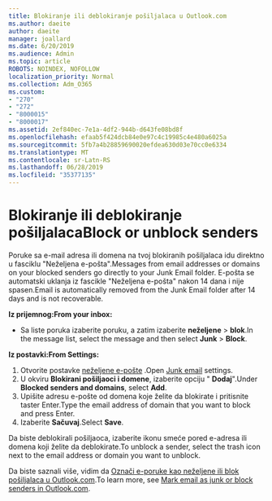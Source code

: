 ```yaml
---
title: Blokiranje ili deblokiranje pošiljalaca u Outlook.com
ms.author: daeite
author: daeite
manager: joallard
ms.date: 6/20/2019
ms.audience: Admin
ms.topic: article
ROBOTS: NOINDEX, NOFOLLOW
localization_priority: Normal
ms.collection: Adm_O365
ms.custom:
- "270"
- "272"
- "8000015"
- "8000017"
ms.assetid: 2ef840ec-7e1a-4df2-944b-d643fe08bd8f
ms.openlocfilehash: efaab5f424dcb84e0e97c4c19985c4e480a6025a
ms.sourcegitcommit: 5fb7a4b28859690020efdea630d03e70cc0e6334
ms.translationtype: MT
ms.contentlocale: sr-Latn-RS
ms.lasthandoff: 06/28/2019
ms.locfileid: "35377135"
---
```

# <a name="block-or-unblock-senders"></a><span data-ttu-id="b0f13-102">Blokiranje ili deblokiranje pošiljalaca</span><span class="sxs-lookup"><span data-stu-id="b0f13-102">Block or unblock senders</span></span>

<span data-ttu-id="b0f13-103">Poruke sa e-mail adresa ili domena na tvoj blokiranih pošiljalaca idu direktno u fasciklu "Neželjena e-pošta".</span><span class="sxs-lookup"><span data-stu-id="b0f13-103">Messages from email addresses or domains on your blocked senders go directly to your Junk Email folder.</span></span> <span data-ttu-id="b0f13-104">E-pošta se automatski uklanja iz fascikle "Neželjena e-pošta" nakon 14 dana i nije spasen.</span><span class="sxs-lookup"><span data-stu-id="b0f13-104">Email is automatically removed from the Junk Email folder after 14 days and is not recoverable.</span></span>

<span data-ttu-id="b0f13-105">**Iz prijemnog:**</span><span class="sxs-lookup"><span data-stu-id="b0f13-105">**From your inbox:**</span></span>

- <span data-ttu-id="b0f13-106">Sa liste poruka izaberite poruku, a zatim izaberite **neželjene** > **blok**.</span><span class="sxs-lookup"><span data-stu-id="b0f13-106">In the message list, select the message and then select **Junk** > **Block**.</span></span>

<span data-ttu-id="b0f13-107">**Iz postavki:**</span><span class="sxs-lookup"><span data-stu-id="b0f13-107">**From Settings:**</span></span>

1. <span data-ttu-id="b0f13-108">Otvorite postavke [neželjene e-pošte](https://outlook.live.com/mail/options/mail/junkEmail) .</span><span class="sxs-lookup"><span data-stu-id="b0f13-108">Open [Junk email](https://outlook.live.com/mail/options/mail/junkEmail) settings.</span></span>
2. <span data-ttu-id="b0f13-109">U okviru **Blokirani pošiljaoci i domene**, izaberite opciju " **Dodaj**".</span><span class="sxs-lookup"><span data-stu-id="b0f13-109">Under **Blocked senders and domains**, select **Add**.</span></span>
3. <span data-ttu-id="b0f13-110">Upišite adresu e-pošte od domena koje želite da blokirate i pritisnite taster Enter.</span><span class="sxs-lookup"><span data-stu-id="b0f13-110">Type the email address of domain that you want to block and press Enter.</span></span>
4. <span data-ttu-id="b0f13-111">Izaberite **Sačuvaj**.</span><span class="sxs-lookup"><span data-stu-id="b0f13-111">Select **Save**.</span></span>

<span data-ttu-id="b0f13-112">Da biste deblokirali pošiljaoca, izaberite ikonu smeće pored e-adresa ili domena koji želite da deblokirate.</span><span class="sxs-lookup"><span data-stu-id="b0f13-112">To unblock a sender, select the trash icon next to the email address or domain you want to unblock.</span></span>

<span data-ttu-id="b0f13-113">Da biste saznali više, vidim da [Označi e-poruke kao neželjene ili blok pošiljalaca u Outlook.com](https://support.office.com/article/a3ece97b-82f8-4a5e-9ac3-e92fa6427ae4?wt.mc_id=Office_Outlook_com_Alchemy).</span><span class="sxs-lookup"><span data-stu-id="b0f13-113">To learn more, see [Mark email as junk or block senders in Outlook.com](https://support.office.com/article/a3ece97b-82f8-4a5e-9ac3-e92fa6427ae4?wt.mc_id=Office_Outlook_com_Alchemy).</span></span>